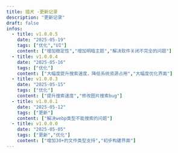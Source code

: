 ```yaml
---
title: 猎犬 -更新记录
description: "更新记录"
draft: false
infos:
  - title: v1.0.0.5
    date: "2025-05-19"
    tags: ["优化","UI"]
    content: ["增加稳定性","增加明暗主题","解决软件关闭不完全的问题"] 
  - title: v1.0.0.4
    date: "2025-05-16"
    tags: ["优化"]
    content: ["大幅度提升搜索速度，降低系统资源占用","大幅度优化界面"] 
  - title: v1.0.0.3
    date: "2025-05-15"
    tags: ["优化"]
    content: ["提升搜索速度","修改图片搜索bug"] 
  - title: v1.0.0.1
    date: "2025-05-12"
    tags: ["更新"]
    content: ["解决webp类型不能搜索的问题"]  
  - title: v1.0.0.0
    date: "2025-05-05"
    tags: ["更新","优化"]
    content: ["增加30+的文件类型支持","初步构建界面"]
---
```

